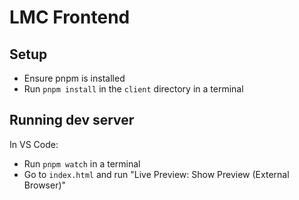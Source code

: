 # LMC Frontend

## Setup

- Ensure pnpm is installed
- Run `pnpm install` in the `client` directory in a terminal

## Running dev server

In VS Code:

- Run `pnpm watch` in a terminal
- Go to `index.html` and run "Live Preview: Show Preview (External Browser)"
